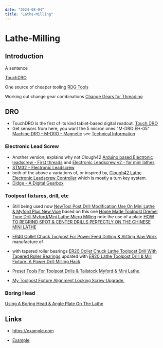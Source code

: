 ```yaml
---
date: "2024-08-04"
title: "Lathe-Milling"
---
```

<!-- markdownlint-disable MD025 -->
# Lathe-Milling
<!-- markdownlint-enable MD025 -->

## Introduction

A sentence

[TouchDRO](https://www.touchdro.com/)

One source of cheaper tooling [RDG Tools](https://www.rdgtools.co.uk/)

Working out change gear combinations [Change Gears for Threading](https://littlemachineshop.com/reference/change_gears.php)


## DRO

* TouchDRO is the first of its kind tablet-based digital readout. [Touch DRO](https://www.touchdro.com/)
* Get sensors from here, you want the 5 micron ones "M-DRO EH-05" [Machine DRO - M-DRO - Magnetic](https://www.machine-dro.co.uk/digital-readouts-display-and-encoders/linear-encoders/m-dro-magnetic) see [Technical Information](https://www.machine-dro.co.uk/media/downloads/dro-eh-05-encoder_techincal.pdf)

### Electronic Lead Screw

* Another version, explains why not Clough42 [Arduino based Electronic leadscrew - First threads](https://www.youtube.com/watch?v=dRzuYhGitEk) and [Electronic Leadscrew v2 - for mini lathes](https://www.youtube.com/watch?v=g6xE1vrWuu8)
* [STM32 - Electronic Leadscrew](https://github.com/hobbymachinist/els?tab=readme-ov-file)
* both of the above a variations of, or inspired by, [Clough42 Lathe Electronic Leadscrew Controller](https://github.com/clough42/electronic-leadscrew) which is mostly a turn key system.
* [Didge - A Digital Gearbox](https://github.com/prototypicall/Didge)

### Toolpost fixtures, drill, etc

* Still being used now [NewTool Post Drill Modification Use On Mini Lathe & Myford Plus New Vice](https://www.youtube.com/watch?v=1mr3I_8HnJQ) based on this one [Home Made Toolpost Dremel Type Drill Myford/Mini Lathe Micro Milling](https://www.youtube.com/watch?v=K4DHkNykers)
note the use of a plate [HOW TO REGRIND SPOT & CENTER DRILLS PERFECTLY ON THE CHINESE MINI LATHE](https://www.youtube.com/watch?v=B7EnZH2elKU)

* [ER40 Collet Chuck Toolpost For Power Feed Drilling & Slitting Saw Work](https://www.youtube.com/watch?v=9Qvj3LxEFHQ) manufacture of
* with tapered roller bearings [ER20 Collet Chuck Lathe Toolpost Drill With Tapered Roller Bearings](https://www.youtube.com/watch?v=DpY762kcQrs) updated with [ER20 Lathe Toolpost Drill & Mill Fixture. A Power Drill Milling Hack](https://www.youtube.com/watch?v=1K_vH1ssqds&t=19s)
* [Preset Tools For Toolpost Drills & Tailstock Myford & Mini Lathe.](https://youtu.be/qvZnvwqdKxI?si=GAAaFlpervIYnUpN)
* [My Toolpost Fixture Alignment Locking Screw Upgrade.](https://www.youtube.com/watch?v=YzoeSKEz4gM)

### Boring Head

[Using A Boring Head & Angle Plate On The Lathe](https://youtu.be/fFYlVYdyeLM?si=oLOmSz9QCx-xam0m)


## Links

<!-- markdownlint-disable MD034 -->
* https://example.com
<!-- markdownlint-enable MD034 -->
* [Example](https://example.com)
